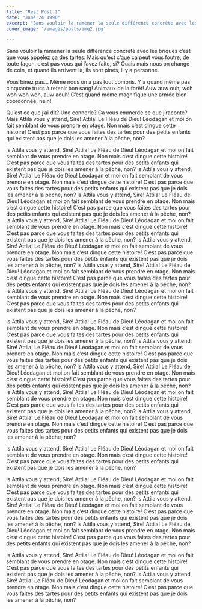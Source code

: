 ```yaml
---
title: "Rest Post 2"
date: "June 24 1990"
excerpt: "Sans vouloir la ramener la seule différence concrète avec les briques c’est que vous appelez ça des tartes. Mais qu’est c’que ça peut vous foutre, de toute façon, c’est pas vous qui l’avez faite, si? Ouais mais nous on change de coin, et quand ils arrivent là, ils sont pinés, il y a personne."
cover_image: '/images/posts/img2.jpg'

---
```


Sans vouloir la ramener la seule différence concrète avec les briques c’est que vous appelez ça des tartes. Mais qu’est c’que ça peut vous foutre, de toute façon, c’est pas vous qui l’avez faite, si? Ouais mais nous on change de coin, et quand ils arrivent là, ils sont pinés, il y a personne.

Vous binez pas… Même nous on a pas tout compris. Y a quand même pas cinquante trucs à retenir bon sang! Animaux de la forêt! Auw auw ouh, woh woh woh woh, auw aouh! C’est quand même magnifique une armée bien coordonnée, hein!

Qu’est ce que j’ai dit? Une connerie? Ca vous emmerde ce que j’raconte? Mais Attila vous y attend, Sire! Attila! Le Fléau de Dieu! Léodagan et moi on fait semblant de vous prendre en otage. Non mais c’est dingue cette histoire! C’est pas parce que vous faites des tartes pour des petits enfants qui existent pas que je dois les amener à la pêche, non? 

is Attila vous y attend, Sire! Attila! Le Fléau de Dieu! Léodagan et moi on fait semblant de vous prendre en otage. Non mais c’est dingue cette histoire! C’est pas parce que vous faites des tartes pour des petits enfants qui existent pas que je dois les amener à la pêche, non? is Attila vous y attend, Sire! Attila! Le Fléau de Dieu! Léodagan et moi on fait semblant de vous prendre en otage. Non mais c’est dingue cette histoire! C’est pas parce que vous faites des tartes pour des petits enfants qui existent pas que je dois les amener à la pêche, non? is Attila vous y attend, Sire! Attila! Le Fléau de Dieu! Léodagan et moi on fait semblant de vous prendre en otage. Non mais c’est dingue cette histoire! C’est pas parce que vous faites des tartes pour des petits enfants qui existent pas que je dois les amener à la pêche, non? is Attila vous y attend, Sire! Attila! Le Fléau de Dieu! Léodagan et moi on fait semblant de vous prendre en otage. Non mais c’est dingue cette histoire! C’est pas parce que vous faites des tartes pour des petits enfants qui existent pas que je dois les amener à la pêche, non? is Attila vous y attend, Sire! Attila! Le Fléau de Dieu! Léodagan et moi on fait semblant de vous prendre en otage. Non mais c’est dingue cette histoire! C’est pas parce que vous faites des tartes pour des petits enfants qui existent pas que je dois les amener à la pêche, non? is Attila vous y attend, Sire! Attila! Le Fléau de Dieu! Léodagan et moi on fait semblant de vous prendre en otage. Non mais c’est dingue cette histoire! C’est pas parce que vous faites des tartes pour des petits enfants qui existent pas que je dois les amener à la pêche, non? is Attila vous y attend, Sire! Attila! Le Fléau de Dieu! Léodagan et moi on fait semblant de vous prendre en otage. Non mais c’est dingue cette histoire! C’est pas parce que vous faites des tartes pour des petits enfants qui existent pas que je dois les amener à la pêche, non? 

is Attila vous y attend, Sire! Attila! Le Fléau de Dieu! Léodagan et moi on fait semblant de vous prendre en otage. Non mais c’est dingue cette histoire! C’est pas parce que vous faites des tartes pour des petits enfants qui existent pas que je dois les amener à la pêche, non? 
is Attila vous y attend, Sire! Attila! Le Fléau de Dieu! Léodagan et moi on fait semblant de vous prendre en otage. Non mais c’est dingue cette histoire! C’est pas parce que vous faites des tartes pour des petits enfants qui existent pas que je dois les amener à la pêche, non? is Attila vous y attend, Sire! Attila! Le Fléau de Dieu! Léodagan et moi on fait semblant de vous prendre en otage. Non mais c’est dingue cette histoire! C’est pas parce que vous faites des tartes pour des petits enfants qui existent pas que je dois les amener à la pêche, non? is Attila vous y attend, Sire! Attila! Le Fléau de Dieu! Léodagan et moi on fait semblant de vous prendre en otage. Non mais c’est dingue cette histoire! C’est pas parce que vous faites des tartes pour des petits enfants qui existent pas que je dois les amener à la pêche, non? is Attila vous y attend, Sire! Attila! Le Fléau de Dieu! Léodagan et moi on fait semblant de vous prendre en otage. Non mais c’est dingue cette histoire! C’est pas parce que vous faites des tartes pour des petits enfants qui existent pas que je dois les amener à la pêche, non? 

is Attila vous y attend, Sire! Attila! Le Fléau de Dieu! Léodagan et moi on fait semblant de vous prendre en otage. Non mais c’est dingue cette histoire! C’est pas parce que vous faites des tartes pour des petits enfants qui existent pas que je dois les amener à la pêche, non? 


is Attila vous y attend, Sire! Attila! Le Fléau de Dieu! Léodagan et moi on fait semblant de vous prendre en otage. Non mais c’est dingue cette histoire! C’est pas parce que vous faites des tartes pour des petits enfants qui existent pas que je dois les amener à la pêche, non? 
is Attila vous y attend, Sire! Attila! Le Fléau de Dieu! Léodagan et moi on fait semblant de vous prendre en otage. Non mais c’est dingue cette histoire! C’est pas parce que vous faites des tartes pour des petits enfants qui existent pas que je dois les amener à la pêche, non? is Attila vous y attend, Sire! Attila! Le Fléau de Dieu! Léodagan et moi on fait semblant de vous prendre en otage. Non mais c’est dingue cette histoire! C’est pas parce que vous faites des tartes pour des petits enfants qui existent pas que je dois les amener à la pêche, non? 


is Attila vous y attend, Sire! Attila! Le Fléau de Dieu! Léodagan et moi on fait semblant de vous prendre en otage. Non mais c’est dingue cette histoire! C’est pas parce que vous faites des tartes pour des petits enfants qui existent pas que je dois les amener à la pêche, non? is Attila vous y attend, Sire! Attila! Le Fléau de Dieu! Léodagan et moi on fait semblant de vous prendre en otage. Non mais c’est dingue cette histoire! C’est pas parce que vous faites des tartes pour des petits enfants qui existent pas que je dois les amener à la pêche, non? 
